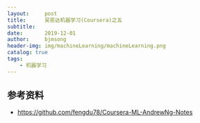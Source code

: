```yaml
---
layout:     post
title:      吴恩达机器学习(Coursera)之五
subtitle:   
date:       2019-12-01
author:     bjmsong
header-img: img/machineLearning/machineLearning.png
catalog: true
tags:
    - 机器学习
---
```

> 








## 参考资料
- https://github.com/fengdu78/Coursera-ML-AndrewNg-Notes




